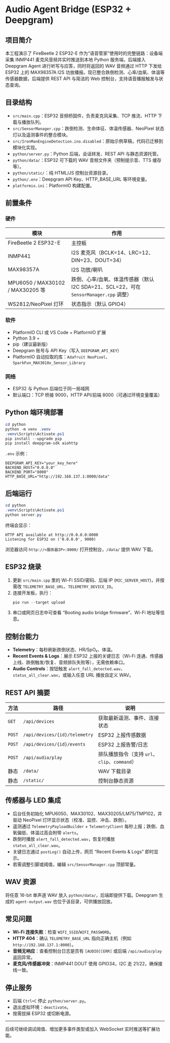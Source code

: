 # Audio Agent Bridge (ESP32 + Deepgram)

## 项目简介
本工程演示了 FireBeetle 2 ESP32-E 作为“语音管家”使用时的完整链路：设备端采集 INMP441 麦克风音频并实时推送到本地 Python 服务端，后端接入 Deepgram Agent 进行听写与应答，同时将返回的 WAV 音频通过 HTTP 下发给 ESP32 上的 MAX98357A I2S 功放播报。现已整合跌倒检测、心率/血氧、体温等传感器数据，后端提供 REST API 与简洁的 Web 控制台，支持语音播报触发与状态查询。

## 目录结构
- `src/main.cpp`：ESP32 音频桥固件，负责麦克风采集、TCP 推流、HTTP 下载与播放队列。
- `src/SensorManager.cpp`：跌倒检测、生命体征、体温传感器、NeoPixel 状态灯以及遥测事件的整合模块。
- `src/IronManEngineDetection.ino.disabled`：原始示例草稿，代码已迁移到模块化实现。
- `python/server.py`：Python 后端，会话转发、REST API 与静态资源托管。
- `python/data/`：ESP32 可下载的 WAV 音频文件夹（预制提示音、TTS 缓存等）。
- `python/static/`：纯 HTML/JS 控制台资源目录。
- `python/.env`：Deepgram API Key、HTTP_BASE_URL 等环境变量。
- `platformio.ini`：PlatformIO 构建配置。

## 前置条件
### 硬件
| 模块 | 作用 |
| ---- | ---- |
| FireBeetle 2 ESP32-E | 主控板 |
| INMP441 | I2S 麦克风（BCLK=14、LRC=12、DIN=23、DOUT=34） |
| MAX98357A | I2S 功放/喇叭 |
| MPU6050 / MAX30102 / MAX30205 等 | 跌倒、心率/血氧、体温传感器（默认 I2C SDA=21、SCL=22，可在 `SensorManager.cpp` 调整） |
| WS2812/NeoPixel 灯环 | 状态指示（默认 GPIO4） |

### 软件
- PlatformIO CLI 或 VS Code + PlatformIO 扩展
- Python 3.9 +
- pip（建议最新版）
- Deepgram 账号与 API Key（写入 `DEEPGRAM_API_KEY`）
- PlatformIO 自动拉取的库：`Adafruit NeoPixel`、`SparkFun_MAX3010x_Sensor_Library`

### 网络
- ESP32 与 Python 后端位于同一局域网
- 默认端口：TCP 桥接 9000，HTTP API/前端 8000（可通过环境变量覆盖）

## Python 端环境部署
```powershell
cd python
python -m venv .venv
.venv\Scripts\Activate.ps1
pip install --upgrade pip
pip install deepgram-sdk aiohttp
```

`.env` 示例：
```env
DEEPGRAM_API_KEY="your_key_here"
BACKEND_HOST="0.0.0.0"
BACKEND_PORT="8000"
HTTP_BASE_URL="http://192.168.137.1:8000/data"
```

## 后端运行
```powershell
cd python
.venv\Scripts\Activate.ps1
python server.py
```
终端会显示：
```
HTTP API available at http://0.0.0.0:8000
Listening for ESP32 on ('0.0.0.0', 9000)
```
浏览器访问 `http://<服务器IP>:8000/` 打开控制台，`/data/` 提供 WAV 下载。

## ESP32 烧录
1. 更新 `src/main.cpp` 里的 Wi-Fi SSID/密码、后端 IP (`MIC_SERVER_HOST`)，并按需改 `TELEMETRY_BASE_URL`、`TELEMETRY_DEVICE_ID`。
2. 连接开发板，执行：
   ```powershell
   pio run --target upload
   ```
3. 串口或网页日志中可查看 “Booting audio bridge firmware”、Wi-Fi 地址等信息。

## 控制台能力
- **Telemetry**：每秒刷新跌倒状态、HR/SpO₂、体温。
- **Recent Events & Logs**：展示 ESP32 上报的关键日志（Wi-Fi 连通、传感器上线、跌倒触发/恢复、音频排队失败等），无需依赖串口。
- **Audio Controls**：按钮触发 `alert_fall_detected.wav`、`status_all_clear.wav`，或输入任意 URL 播放自定义 WAV。

## REST API 摘要
| 方法 | 路径 | 说明 |
| ---- | ---- | ---- |
| `GET` | `/api/devices` | 获取最新遥测、事件、连接状态 |
| `POST` | `/api/devices/{id}/telemetry` | ESP32 上报传感数据 |
| `POST` | `/api/devices/{id}/events` | ESP32 上报告警/日志 |
| `POST` | `/api/audio/play` | 排队播放指令（支持 `url`、`clip`、`command`） |
| 静态 | `/data/` | WAV 下载目录 |
| 静态 | `/static/` | 控制台静态资源 |

## 传感器与 LED 集成
- 后台任务初始化 MPU6050、MAX30102、MAX30205/LM75/TMP102，并驱动 NeoPixel 灯环显示状态（校准、监控、冲击、跌倒）。
- 遥测通过 `TelemetryPayloadBuilder` + `TelemetryClient` 每秒上报；跌倒、血氧偏低、体温过高会附带 `alerts`。
- 跌倒时播放 `alert_fall_detected.wav`，恢复时播放 `status_all_clear.wav`。
- 关键日志通过 `postLog()` 自动上传，网页 “Recent Events & Logs” 即时显示。
- 若需调整引脚或阈值，编辑 `src/SensorManager.cpp` 顶部常量。

## WAV 资源
将任意 16-bit 单声道 WAV 放入 `python/data/`，后端即提供下载。Deepgram 生成的 `agent-output.wav` 也位于该目录，可供播放回放。

## 常见问题
- **Wi-Fi 连接失败**：检查 `WIFI_SSID`/`WIFI_PASSWORD`。
- **HTTP 404**：确认 `TELEMETRY_BASE_URL` 指向正确主机（例如 `http://192.168.137.1:8000`）。
- **音频无响应**：查看控制台日志是否有 `[AUDIO][ERR]` 或后端 `/api/audio/play` 返回异常。
- **麦克风/传感器冲突**：INMP441 DOUT 使用 GPIO34，I2C 走 21/22，确保接线一致。

## 停止服务
- 后端 `Ctrl+C` 停止 `python/server.py`。
- 退出虚拟环境：`deactivate`。
- 按需拔掉 ESP32 或切断电源。

---
后续可继续调试阈值、增加更多事件类型或加入 WebSocket 实时推送等扩展功能。
